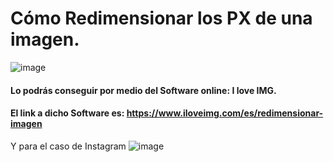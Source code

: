 # Cómo Redimensionar los PX de una imagen.

![image](https://user-images.githubusercontent.com/124466958/226968164-358be9b2-1e88-4f5b-9ebf-15593ff96e74.png)

#### Lo podrás conseguir por medio del Software online: I love IMG.
#### El link a dicho Software es: https://www.iloveimg.com/es/redimensionar-imagen

Y para el caso de Instagram ![image](https://user-images.githubusercontent.com/124466958/227007617-7bda0d00-e9d0-463f-bb15-8db3757e263e.png)

